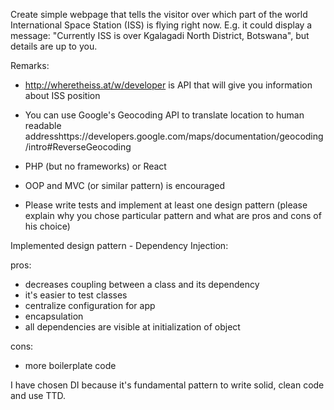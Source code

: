 Create simple webpage that tells the visitor over which part of the world International Space Station (ISS) is flying right now. E.g. it could display a message: "Currently ISS is over Kgalagadi North District, Botswana", but details are up to you.

Remarks:

* http://wheretheiss.at/w/developer is API that will give you information about ISS position

* You can use Google's Geocoding API to translate location to human readable addresshttps://developers.google.com/maps/documentation/geocoding/intro#ReverseGeocoding

* PHP (but no frameworks) or React

* OOP and MVC (or similar pattern) is encouraged

* Please write tests and implement at least one design pattern (please explain why you chose particular pattern and what are pros and cons of his choice)

Implemented design pattern - Dependency Injection:

 pros:
- decreases coupling between a class and its dependency
- it's easier to test classes
- centralize configuration for app
- encapsulation
- all dependencies are visible at initialization of object

cons:
- more boilerplate code

I have chosen DI because it's fundamental pattern to write solid, clean code and use TTD. 